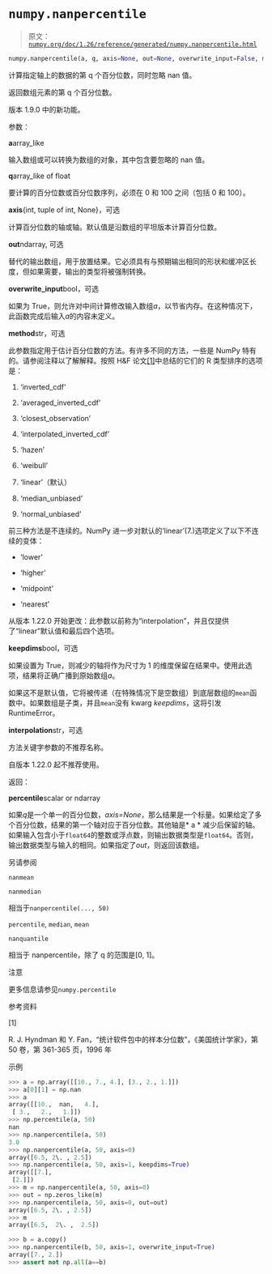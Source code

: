 # `numpy.nanpercentile`

> 原文：[`numpy.org/doc/1.26/reference/generated/numpy.nanpercentile.html`](https://numpy.org/doc/1.26/reference/generated/numpy.nanpercentile.html)

```py
numpy.nanpercentile(a, q, axis=None, out=None, overwrite_input=False, method='linear', keepdims=<no value>, *, interpolation=None)
```

计算指定轴上的数据的第 q 个百分位数，同时忽略 nan 值。

返回数组元素的第 q 个百分位数。

版本 1.9.0 中的新功能。

参数：

**a**array_like

输入数组或可以转换为数组的对象，其中包含要忽略的 nan 值。

**q**array_like of float

要计算的百分位数或百分位数序列，必须在 0 和 100 之间（包括 0 和 100）。

**axis**{int, tuple of int, None}，可选

计算百分位数的轴或轴。默认值是沿数组的平坦版本计算百分位数。

**out**ndarray, 可选

替代的输出数组，用于放置结果。它必须具有与预期输出相同的形状和缓冲区长度，但如果需要，输出的类型将被强制转换。

**overwrite_input**bool，可选

如果为 True，则允许对中间计算修改输入数组*a*，以节省内存。在这种情况下，此函数完成后输入*a*的内容未定义。

**method**str，可选

此参数指定用于估计百分位数的方法。有许多不同的方法，一些是 NumPy 特有的。请参阅注释以了解解释。按照 H&F 论文[[1]](re21b1d0b0470-1)中总结的它们的 R 类型排序的选项是：

1.  ‘inverted_cdf’

1.  ‘averaged_inverted_cdf’

1.  ‘closest_observation’

1.  ‘interpolated_inverted_cdf’

1.  ‘hazen’

1.  ‘weibull’

1.  ‘linear’（默认）

1.  ‘median_unbiased’

1.  ‘normal_unbiased’

前三种方法是不连续的。NumPy 进一步对默认的‘linear’(7.)选项定义了以下不连续的变体：

+   ‘lower’

+   ‘higher’

+   ‘midpoint’

+   ‘nearest’

从版本 1.22.0 开始更改：此参数以前称为“interpolation”，并且仅提供了“linear”默认值和最后四个选项。

**keepdims**bool，可选

如果设置为 True，则减少的轴将作为尺寸为 1 的维度保留在结果中。使用此选项，结果将正确广播到原始数组*a*。

如果这不是默认值，它将被传递（在特殊情况下是空数组）到底层数组的`mean`函数中。如果数组是子类，并且`mean`没有 kwarg *keepdims*，这将引发 RuntimeError。

**interpolation**str，可选

方法关键字参数的不推荐名称。

自版本 1.22.0 起不推荐使用。

返回：

**percentile**scalar or ndarray

如果*q*是一个单一的百分位数，*axis=None*，那么结果是一个标量。如果给定了多个百分位数，结果的第一个轴对应于百分位数。其他轴是* a * 减少后保留的轴。如果输入包含小于`float64`的整数或浮点数，则输出数据类型是`float64`。否则，输出数据类型与输入的相同。如果指定了*out*，则返回该数组。

另请参阅

`nanmean`

`nanmedian`

相当于`nanpercentile(..., 50)`

`percentile`, `median`, `mean`

`nanquantile`

相当于 nanpercentile，除了 q 的范围是[0, 1]。

注意

更多信息请参见`numpy.percentile`

参考资料

[1]

R. J. Hyndman 和 Y. Fan，“统计软件包中的样本分位数”，《美国统计学家》，第 50 卷，第 361-365 页，1996 年

示例

```py
>>> a = np.array([[10., 7., 4.], [3., 2., 1.]])
>>> a[0][1] = np.nan
>>> a
array([[10.,  nan,   4.],
 [ 3.,   2.,   1.]])
>>> np.percentile(a, 50)
nan
>>> np.nanpercentile(a, 50)
3.0
>>> np.nanpercentile(a, 50, axis=0)
array([6.5, 2\. , 2.5])
>>> np.nanpercentile(a, 50, axis=1, keepdims=True)
array([[7.],
 [2.]])
>>> m = np.nanpercentile(a, 50, axis=0)
>>> out = np.zeros_like(m)
>>> np.nanpercentile(a, 50, axis=0, out=out)
array([6.5, 2\. , 2.5])
>>> m
array([6.5,  2\. ,  2.5]) 
```

```py
>>> b = a.copy()
>>> np.nanpercentile(b, 50, axis=1, overwrite_input=True)
array([7., 2.])
>>> assert not np.all(a==b) 
```
